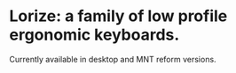 # Lorize: a family of low profile ergonomic keyboards. 

Currently available in desktop and MNT reform versions. 
